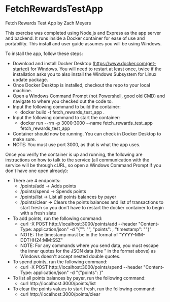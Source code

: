 # FetchRewardsTestApp
 Fetch Rewards Test App by Zach Meyers

 This exercise was completed using Node.js and Express as the app server and backend. It runs inside a Docker container for ease of use and portability. This install and user guide assumes you will be using Windows.

 To install the app, follow these steps:
 - Download and install Docker Desktop (https://www.docker.com/get-started) for Windows. You will need to restart at least once, twice if the installation asks you to also install the Windows Subsystem for Linux update package.
 - Once Docker Desktop is installed, checkout the repo to your local machine.
 - Open a Windows Command Prompt (not Powershell, good old CMD) and navigate to where you checked out the code to.
 - Input the following command to build the container:
    - docker build -t fetch_rewards_test_app .
- Input the following command to start the container:
    - docker run --rm -p 3000:3000 --name fetch_rewards_test_app fetch_rewards_test_app
- Container should now be running. You can check in Docker Desktop to make sure. 
- NOTE: You must use port 3000, as that is what the app uses.

Once you verify the container is up and running, the following are instructions on how to talk to the service (all communication with the service will be through cURL, so open a Windows Command Prompt if you don't have one open already):
- There are 4 endpoints:
    - /points/add -> Adds points
    - /points/spend -> Spends points
    - /points/list -> List all points balances by payer
    - /points/clear -> Clears the points balances and list of transactions to start fresh so you don't have to restart the docker container to begin with a fresh slate
- To add points, run the following command:
    - curl -X POST http://localhost:3000/points/add --header "Content-Type: application/json" -d "{\"<payer>\": \"<payer name here>\", \"points\": <points value here>, \"timestamp\": \"<timestamp here>\"}"
    - NOTE: The timestamp must be in the format of "YYYY-MM-DDTHH24:MM:SSZ"
    - NOTE: For any commands where you send data, you must escape the inner quotes for the JSON data (the \" in the format above) as Windows doesn't accept nested double quotes.
- To spend points, run the following command:
    - curl -X POST http://localhost:3000/points/spend --header "Content-Type: application/json" -d "{\"points\": <points value here>}"
- To list all points balances by payer, run the following command:
    - curl http://localhost:3000/points/list
- To clear the points values to start fresh, run the following command:
    - curl http://localhost:3000/points/clear

